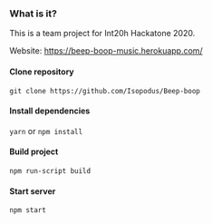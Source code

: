 ### What is it?
This is a team project for Int20h Hackatone 2020.

Website: https://beep-boop-music.herokuapp.com/

#### Clone repository
`git clone https://github.com/Isopodus/Beep-boop`

#### Install dependencies
`yarn`
or
`npm install`

#### Build project
`npm run-script build`

#### Start server
`npm start`
